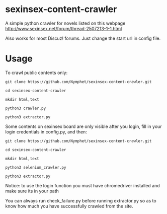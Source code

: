 # sexinsex-content-crawler

A simple python crawler for novels listed on this webpage http://www.sexinsex.net/forum/thread-2507213-1-1.html

Also works for most Discuz! forums. Just change the start url in config file.

# Usage

To crawl public contents only:

    git clone https://github.com/Nymphet/sexinsex-content-crawler.git
    
    cd sexinsex-content-crawler
    
    mkdir html,text
    
    python3 crawler.py
    
    python3 extractor.py
    
Some contents on sexinsex board are only visible after you login, fill in your login credentials in config.py, and then:

    git clone https://github.com/Nymphet/sexinsex-content-crawler.git
    
    cd sexinsex-content-crawler
    
    mkdir html,text
    
    python3 selenium_crawler.py
    
    python3 extractor.py
    
Notice: to use the login function you must have chromedriver installed and make sure its in your path

You can always run check_failure.py before running extractor.py so as to know how much you have successfully crawled from the site. 
